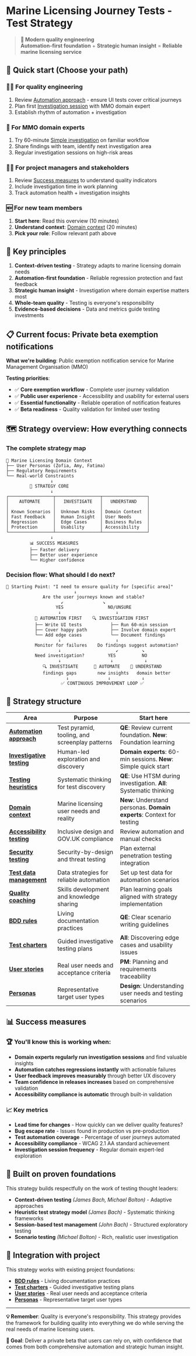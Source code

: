 # Marine Licensing Journey Tests - Test Strategy

> **🎯 Modern quality engineering**  
> **Automation-first foundation** + **Strategic human insight** = **Reliable marine licensing service**

## 🚀 Quick start (Choose your path)

### **👩‍💻 For quality engineering**

1. Review [Automation approach](./automation.md) - ensure UI tests cover critical journeys
2. Plan first [Investigation session](./investigative-testing.md) with MMO domain expert
3. Establish rhythm of automation + investigation

### **🌊 For MMO domain experts**

1. Try 60-minute [Simple investigation](./investigative-testing.md#-simple-investigation-sessions) on familiar workflow
2. Share findings with team, identify next investigation area
3. Regular investigation sessions on high-risk areas

### **👨‍💼 For project managers and stakeholders**

1. Review [Success measures](#-success-measures) to understand quality indicators
2. Include investigation time in work planning
3. Track automation health + investigation insights

### **🆕 For new team members**

1. **Start here**: Read this overview (10 minutes)
2. **Understand context**: [Domain context](./domain-context.md) (20 minutes)
3. **Pick your role**: Follow relevant path above

## 🎯 Key principles

1. **Context-driven testing** - Strategy adapts to marine licensing domain needs
2. **Automation-first foundation** - Reliable regression protection and fast feedback
3. **Strategic human insight** - Investigation where domain expertise matters most
4. **Whole-team quality** - Testing is everyone's responsibility
5. **Evidence-based decisions** - Data and metrics guide testing investments

## 📋 Current focus: Private beta exemption notifications

**What we're building**: Public exemption notification service for Marine Management Organisation (MMO)

**Testing priorities**:

- ✅ **Core exemption workflow** - Complete user journey validation
- ✅ **Public user experience** - Accessibility and usability for external users
- ✅ **Essential functionality** - Reliable operation of notification features
- ✅ **Beta readiness** - Quality validation for limited user testing

## 🗺️ Strategy overview: How everything connects

### **The complete strategy map**

```
🌊 Marine Licensing Domain Context
├── User Personas (Zofia, Amy, Fatima)
├── Regulatory Requirements
└── Real-world Constraints
                 ↓
         🎯 STRATEGY CORE
                 ↓
┌─────────────────┬─────────────────┬─────────────────┐
│    AUTOMATE     │   INVESTIGATE   │   UNDERSTAND    │
│                 │                 │                 │
│ Known Scenarios │  Unknown Risks  │ Domain Context  │
│ Fast Feedback   │  Human Insight  │ User Needs      │
│ Regression      │  Edge Cases     │ Business Rules  │
│ Protection      │  Usability      │ Accessibility   │
└─────────────────┴─────────────────┴─────────────────┘
                 ↓
         📊 SUCCESS MEASURES
         ├── Faster delivery
         ├── Better user experience
         └── Higher confidence
```

### **Decision flow: What should I do next?**

```
🚀 Starting Point: "I need to ensure quality for [specific area]"
                          ↓
              Are the user journeys known and stable?
                     ↙               ↘
                   YES                 NO/UNSURE
                    ↓                     ↓
           🤖 AUTOMATION FIRST    🔍 INVESTIGATION FIRST
           ├── Write UI tests           ├── Run 60-min session
           ├── Cover happy path         ├── Involve domain expert
           └── Add edge cases           └── Document findings
                    ↓                     ↓
           Monitor for failures    Do findings suggest automation?
                    ↓                     ↙         ↘
           Need investigation?         YES          NO
                    ↓                   ↓            ↓
              🔍 INVESTIGATE      🤖 AUTOMATE    🧠 UNDERSTAND
              findings gaps        new insights   domain better
                       ↓               ↓            ↓
                     ✅ CONTINUOUS IMPROVEMENT LOOP ✅
```

## 📁 Strategy structure

| **Area**                                                               | **Purpose**                                    | **Start here**                                                        |
| ---------------------------------------------------------------------- | ---------------------------------------------- | --------------------------------------------------------------------- |
| **[Automation approach](./automation.md)**                             | Test pyramid, tooling, and screenplay patterns | **QE**: Review current foundation. **New**: Foundation learning       |
| **[Investigative testing](./investigative-testing.md)**                | Human-led exploration and discovery            | **Domain experts**: 60-min sessions. **New**: Simple quick start      |
| **[Testing heuristics](./heuristics.md)**                              | Systematic thinking for test discovery         | **QE**: Use HTSM during investigation. **All**: Systematic thinking   |
| **[Domain context](./domain-context.md)**                              | Marine licensing user needs and reality        | **New**: Understand personas. **Domain experts**: Context for testing |
| **[Accessibility testing](./accessibility.md)**                        | Inclusive design and GOV.UK compliance         | Review automation and manual checks                                   |
| **[Security testing](./security.md)**                                  | Security-by-design and threat testing          | Plan external penetration testing integration                         |
| **[Test data management](./test-data.md)**                             | Data strategies for reliable automation        | Set up test data for automation scenarios                             |
| **[Quality coaching](./coaching.md)**                                  | Skills development and knowledge sharing       | Plan learning goals aligned with strategy implementation              |
| **[BDD rules](./bdd-rules.md)**                                        | Living documentation practices                 | **QE**: Clear scenario writing guidelines                             |
| **[Test charters](../test-charters/README.md)**                        | Guided investigative testing plans             | **All**: Discovering edge cases and usability issues                  |
| **[User stories](../user-stories/README.md)**                          | Real user needs and acceptance criteria        | **PM**: Planning and requirements traceability                        |
| **[Personas](./domain-context.md#user-reality--testing-implications)** | Representative target user types               | **Design**: Understanding user needs and testing scenarios            |

## 📊 Success measures

### **🏆 You'll know this is working when:**

- **Domain experts regularly run investigation sessions** and find valuable insights
- **Automation catches regressions instantly** with actionable failures
- **User feedback improves measurably** through better UX discovery
- **Team confidence in releases increases** based on comprehensive validation
- **Accessibility compliance is automatic** through built-in validation

### **📈 Key metrics**

- **Lead time for changes** - How quickly can we deliver quality features?
- **Bug escape rate** - Issues found in production vs pre-production
- **Test automation coverage** - Percentage of user journeys automated
- **Accessibility compliance** - WCAG 2.1 AA standard achievement
- **Investigation session frequency** - Regular domain expert-led exploration

## 🧠 Built on proven foundations

This strategy builds respectfully on the work of testing thought leaders:

- **Context-driven testing** _(James Bach, Michael Bolton)_ - Adaptive approaches
- **Heuristic test strategy model** _(James Bach)_ - Systematic thinking frameworks
- **Session-based test management** _(John Bach)_ - Structured exploratory testing
- **Scenario testing** _(Michael Bolton)_ - Rich, realistic user investigation

## 🎪 Integration with project

This strategy works with existing project foundations:

- **[BDD rules](./bdd-rules.md)** - Living documentation practices
- **[Test charters](../test-charters/README.md)** - Guided investigative testing plans
- **[User stories](../user-stories/README.md)** - Real user needs and acceptance criteria
- **[Personas](./domain-context.md#user-reality--testing-implications)** - Representative target user types

---

**💡 Remember**: Quality is everyone's responsibility. This strategy provides the framework for building quality into everything we do while serving the real needs of marine licensing users.

**🎯 Goal**: Deliver a private beta that users can rely on, with confidence that comes from both comprehensive automation and strategic human insight.
